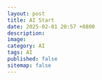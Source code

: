 ```yaml
---
layout: post
title: AI Start
date: 2025-02-01 20:57 +0800
description:
image:
category: AI
tags: AI
published: false
sitemap: false
---
```

